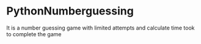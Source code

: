 # PythonNumberguessing
It is a number guessing game with limited attempts and calculate time took to complete the game
